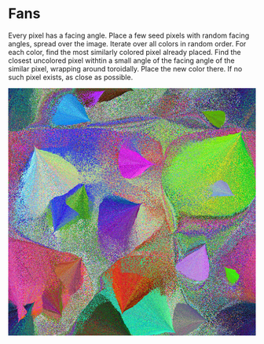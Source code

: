 # Fans

Every pixel has a facing angle. Place a few seed pixels with random facing angles, spread over the image. Iterate over all colors in random order. For each color, find the most similarly colored pixel already placed. Find the closest uncolored pixel withtin a small angle of the facing angle of the similar pixel, wrapping around toroidally. Place the new color there. If no such pixel exists, as close as possible.

![img-10-0.15-20-0.png](img-10-0.15-20-0.png)
